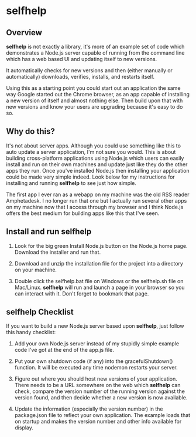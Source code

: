 # selfhelp

## Overview

**selfhelp** is not exactly a library, it's more of an example set of code which demonstrates a Node.js server capable of running from the command line which has a web based UI and updating itself to new versions.

It automatically checks for new versions and then (either manually or automatically) downloads, verifies, installs, and restarts itself.

Using this as a starting point you could start out an application the same way Google started out the Chrome browser, as an app capable of installing a new version of itself and almost nothing else. Then build upon that with new versions and know your users are upgrading because it's easy to do so.

## Why do this?

It's not about server apps. Although you could use something like this to auto update a server application, I'm not sure you would. This is about building cross-platform applications using Node.js which users can easily install and run on their own machines and update just like they do the other apps they run. Once you've installed Node.js then installing your application could be made very simple indeed. Look below for my instructions for installing and running **selfhelp** to see just how simple.

The first app I ever ran as a webapp on my machine was the old RSS reader Amphetadesk. I no longer run that one but I actually run several other apps on my machine now that I access through my browser and I think Node.js offers the best medium for building apps like this that I've seen.

## Install and run selfhelp

1. Look for the big green Install Node.js button on the Node.js home page. Download the installer and run that.

1. Download and unzip the installation file for the project into a directory on your machine.

1. Double click the selfhelp.bat file on Windows or the selfhelp.sh file on Mac/Linux. **selfhelp** will run and launch a page in your browser so you can interact with it. Don't forget to bookmark that page.

## selfhelp Checklist

If you want to build a new Node.js server based upon **selfhelp**, just follow this handy checklist:

1. Add your own Node.js server instead of my stupidly simple example code I've got at the end of the app.js file.

1. Put your own shutdown code (if any) into the gracefulShutdown() function. It will be executed any time nodemon restarts your server.

1. Figure out where you should host new versions of your application. There needs to be a URL somewhere on the web which **selfhelp** can check, compare the version number of the running version against the version found, and then decide whether a new version is now available.

1. Update the information (especially the version number) in the package.json file to reflect your own application. The example loads that on startup and makes the version number and other info available for display.